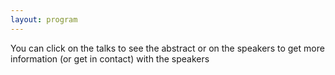 ```yaml
---
layout: program
---
```


You can click on the talks to see the abstract or on the speakers to get more information (or get in contact) with the speakers

<!--The main categories (or tracks) of the different talks as well as their coloring can be adapted in the `_config.yml` file under `conference.talks.main_categories`. See also the [Talk Settings](https://github.com/DigitaleGesellschaft/jekyll-theme-conference/#talk-settings-main-categories) section of the theme's README file.-->